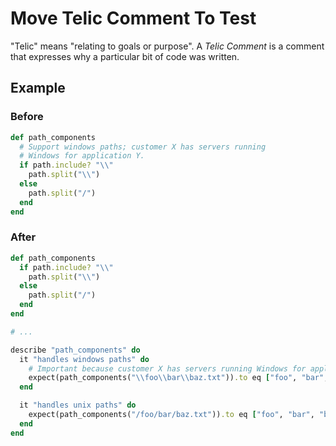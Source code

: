 # Move Telic Comment To Test

"Telic" means "relating to goals or purpose". A *Telic
Comment* is a comment that expresses why a particular bit of
code was written.

## Example

### Before

```ruby
def path_components
  # Support windows paths; customer X has servers running
  # Windows for application Y.
  if path.include? "\\"
    path.split("\\")
  else
    path.split("/")
  end
end
```

### After

```ruby
def path_components
  if path.include? "\\"
    path.split("\\")
  else
    path.split("/")
  end
end

# ...

describe "path_components" do
  it "handles windows paths" do
    # Important because customer X has servers running Windows for application Y.
    expect(path_components("\\foo\\bar\\baz.txt")).to eq ["foo", "bar", "baz.txt"]
  end

  it "handles unix paths" do
    expect(path_components("/foo/bar/baz.txt")).to eq ["foo", "bar", "baz.txt"]
  end
end
```
